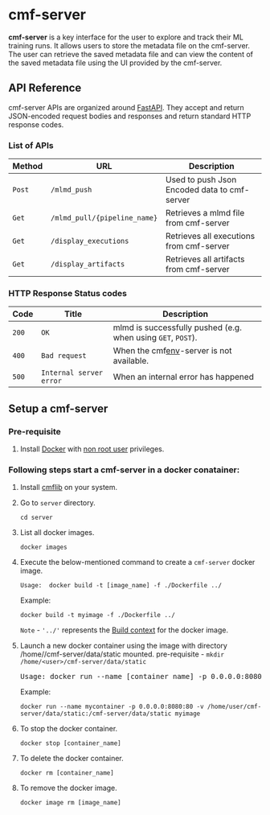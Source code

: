 # cmf-server

__cmf-server__ is a key interface for the user to explore and track their ML training runs. It allows users to store the metadata file on the cmf-server. The user can retrieve the saved metadata file and can view the content of the saved metadata file using the UI provided by the cmf-server.

## API Reference
cmf-server APIs are organized around [FastAPI](https://fastapi.tiangolo.com/).
They accept and return JSON-encoded request bodies and responses and return standard HTTP response codes.

### List of APIs
   
| Method | URL                          | Description                                  | 
|--------|------------------------------|----------------------------------------------|
| `Post` | `/mlmd_push`                 | Used to push Json Encoded data to cmf-server |
| `Get`  | `/mlmd_pull/{pipeline_name}` | Retrieves a mlmd file from cmf-server        |
| `Get`  | `/display_executions`        | Retrieves all executions from cmf-server     |
| `Get`  | `/display_artifacts`         | Retrieves all artifacts from cmf-server      |

### HTTP Response Status codes

| Code  | Title                     | Description                                                  |
|-------| ------------------------- |--------------------------------------------------------------|
| `200` | `OK`                      | mlmd is successfully pushed (e.g. when using `GET`, `POST`). |
| `400` | `Bad request`             | When the cmf[env](cmf%2Fenv)-server is not available.                        |
| `500` | `Internal server error`   | When an internal error has happened                          |


## Setup a cmf-server

### Pre-requisite 
1. Install [Docker](https://docs.docker.com/engine/install/ubuntu/#install-using-the-repository) with [non root user](https://docs.docker.com/engine/install/ubuntu/#install-using-the-repository) privileges.

### Following steps start a cmf-server in a docker conatainer:

1.  Install [cmflib](../index.md#installation) on your system.

2. Go to `server` directory. 
   ```
   cd server
   ```
3. List all docker images.
   ```
   docker images
   ```

4. Execute the below-mentioned command to create a `cmf-server` docker image.
   ```
   Usage:  docker build -t [image_name] -f ./Dockerfile ../
   ```
   Example:
   ```
   docker build -t myimage -f ./Dockerfile ../
   ```
   `Note` - `'../'`  represents the [Build context](https://docs.docker.com/build/building/context/) for the docker image.


5. Launch a new docker container using the image with directory /home/<user>/cmf-server/data/static mounted.
   pre-requisite - `mkdir /home/<user>/cmf-server/data/static`
   <pre>
   Usage: docker run --name [container_name] -p 0.0.0.0:8080:80 -v /home/<user>/cmf-server/data/static:/cmf-server/data/static [image_name]
   </pre>
   Example:
   ```
   docker run --name mycontainer -p 0.0.0.0:8080:80 -v /home/user/cmf-server/data/static:/cmf-server/data/static myimage
   ```

6. To stop the docker container.
   ```
   docker stop [container_name]
   ```

7. To delete the docker container.
   ```
   docker rm [container_name] 
   ```

8. To remove the docker image.
   ``` 
   docker image rm [image_name] 
   ```
